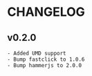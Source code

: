 # CHANGELOG

## v0.2.0

    - Added UMD support
    - Bump fastclick to 1.0.6
    - Bump hammerjs to 2.0.0
